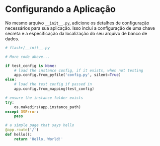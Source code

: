 # Configurando a Aplicação

No mesmo arquivo `__init__.py`, adicione os detalhes de configuração necessários para sua aplicação. Isso inclui a configuração de uma chave secreta e a especificação da localização do seu arquivo de banco de dados.

```python
# flaskr/__init__.py

# More code above...

if test_config is None:
    # load the instance config, if it exists, when not testing
    app.config.from_pyfile('config.py', silent=True)
else:
    # load the test config if passed in
    app.config.from_mapping(test_config)

# ensure the instance folder exists
try:
    os.makedirs(app.instance_path)
except OSError:
    pass

# a simple page that says hello
@app.route('/')
def hello():
    return 'Hello, World!'
```
